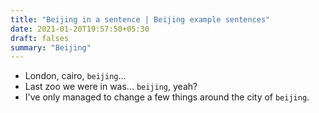 ```yaml
---
title: "Beijing in a sentence | Beijing example sentences"
date: 2021-01-20T19:57:50+05:30
draft: falses
summary: "Beijing"
---
```

- London, cairo, `beijing`...
- Last zoo we were in was... `beijing`, yeah?
- I've only managed to change a few things around the city of `beijing`.
                 
